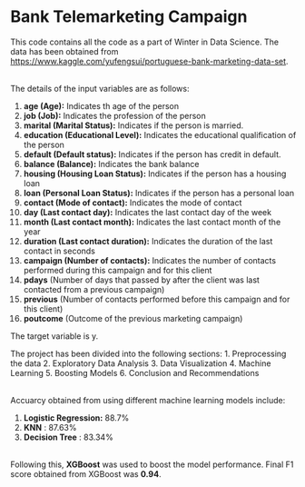 # Bank Telemarketing Campaign </br>

This code contains all the code as a part of Winter in Data Science. The data has been obtained from https://www.kaggle.com/yufengsui/portuguese-bank-marketing-data-set. </br> </br>

The details of the input variables are as follows: </br>

1. **age (Age):** Indicates th age of the person </br>
2. **job (Job):** Indicates the profession of the person </br>
3. **marital (Marital Status):** Indicates if the person is married. </br>
4. **education (Educational Level):** Indicates the educational qualification of the person </br>
5. **default (Default status):** Indicates if the person has credit in default. </br>
6. **balance (Balance):** Indicates the bank balance </br>
7. **housing (Housing Loan Status):** Indicates if the person has a housing loan </br>
8. **loan (Personal Loan Status):** Indicates if the person has a personal loan </br>
9. **contact (Mode of contact):** Indicates the mode of contact </br>
10. **day (Last contact day):** Indicates the last contact day of the week </br>
11. **month (Last contact month):** Indicates the last contact month of the year </br>
12. **duration (Last contact duration):** Indicates the duration of the last contact in seconds </br>
13. **campaign (Number of contacts):** Indicates the number of contacts performed during this campaign and for this client </br>
14. **pdays** (Number of days that passed by after the client was last contacted from a previous campaign) </br>
15. **previous** (Number of contacts performed before this campaign and for this client) </br>
16. **poutcome** (Outcome of the previous marketing campaign) </br>

The target variable is y. </br>

The project has been divided into the following sections: 1. Preprocessing the data   2. Exploratory Data Analysis  3. Data Visualization  4. Machine Learning  5. Boosting Models  6. Conclusion and Recommendations </br> </br>

Accuarcy obtained from using different machine learning models include: </br>
1. **Logistic Regression:** 88.7% </br>
2. **KNN** : 87.63% </br>
3. **Decision Tree** : 83.34% </br> </br>

Following this, **XGBoost** was used to boost the model performance. Final F1 score obtained from XGBoost was **0.94**.


